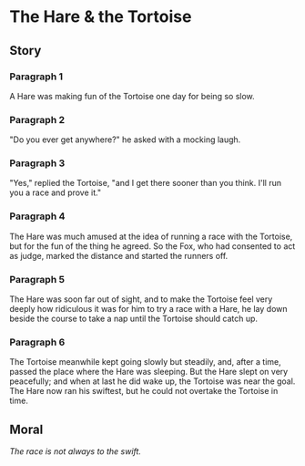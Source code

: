 
# The Hare & the Tortoise

## Story


### Paragraph 1

A Hare was making fun of the Tortoise one day for being so slow.



### Paragraph 2

"Do you ever get anywhere?" he asked with a mocking laugh.



### Paragraph 3

"Yes," replied the Tortoise, "and I get there sooner than you think. I'll run you a race and prove it."



### Paragraph 4

The Hare was much amused at the idea of running a race with the Tortoise, but for the fun of the thing he agreed. So the Fox, who had consented to act as judge, marked the distance and started the runners off.



### Paragraph 5

The Hare was soon far out of sight, and to make the Tortoise feel very deeply how ridiculous it was for him to try a race with a Hare, he lay down beside the course to take a nap until the Tortoise should catch up.



### Paragraph 6

The Tortoise meanwhile kept going slowly but steadily, and, after a time, passed the place where the Hare was sleeping. But the Hare slept on very peacefully; and when at last he did wake up, the Tortoise was near the goal. The Hare now ran his swiftest, but he could not overtake the Tortoise in time.



## Moral

_The race is not always to the swift._

